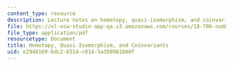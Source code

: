 ```yaml
---
content_type: resource
description: Lecture notes on homotopy, quasi-isomorphism, and coinvariants.
file: https://ol-ocw-studio-app-qa.s3.amazonaws.com/courses/18-786-number-theory-ii-class-field-theory-spring-2016/e2948169bdc26514c8145a350981b00f_MIT18_786S16_lec10.pdf
file_type: application/pdf
resourcetype: Document
title: Homotopy, Quasi-Isomorphism, and Coinvariants
uid: e2948169-bdc2-6514-c814-5a350981b00f
---
```

